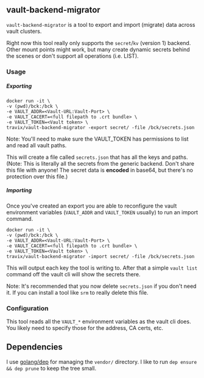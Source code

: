 ## vault-backend-migrator

`vault-backend-migrator` is a tool to export and import (migrate) data across vault clusters.

Right now this tool really only supports the `secret`/`kv` (version 1) backend. Other mount points might work, but many create dynamic secrets behind the scenes or don't support all operations (i.e. LIST).

### Usage

##### Exporting

```
docker run -it \
-v (pwd)/bck:/bck \
-e VAULT_ADDR=<Vault-URL:Vault-Port> \
-e VAULT_CACERT=<full filepath to .crt bundle> \
-e VAULT_TOKEN=<Vault token> \
travix/vault-backend-migrator -export secret/ -file /bck/secrets.json
```

Note: You'll need to make sure the VAULT_TOKEN has permissions to list and read all vault paths.


This will create a file called `secrets.json` that has all the keys and paths. (Note: This is literally all the secrets from the generic backend. Don't share this file with anyone! The secret data is **encoded** in base64, but there's no protection over this file.)

##### Importing

Once you've created an export you are able to reconfigure the vault environment variables (`VAULT_ADDR` and `VAULT_TOKEN` usually) to run an import command.

```
docker run -it \
-v (pwd)/bck:/bck \
-e VAULT_ADDR=<Vault-URL:Vault-Port> \
-e VAULT_CACERT=<full filepath to .crt bundle> \
-e VAULT_TOKEN=<Vault token> \
travix/vault-backend-migrator -import secret/ -file /bck/secrets.json
```

This will output each key the tool is writing to. After that a simple `vault list` command off the vault cli will show the secrets there.

Note: It's recommended that you now delete `secrets.json` if you don't need it. If you can install a tool like `srm` to really delete this file.


### Configuration

This tool reads all the `VAULT_*` environment variables as the vault cli does. You likely need to specify those for the address, CA certs, etc.

## Dependencies

I use [golang/dep](https://github.com/golang/dep) for managing the `vendor/` directory. I like to run `dep ensure && dep prune` to keep the tree small.